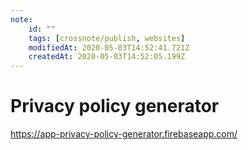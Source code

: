 ```yaml
---
note:
    id: ""
    tags: [crossnote/publish, websites]
    modifiedAt: 2020-05-03T14:52:41.721Z
    createdAt: 2020-05-03T14:52:05.199Z
---
```

# Privacy policy generator

https://app-privacy-policy-generator.firebaseapp.com/